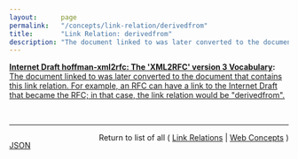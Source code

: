 ```yaml
---
layout:      page
permalink:   "/concepts/link-relation/derivedfrom"
title:       "Link Relation: derivedfrom"
description: "The document linked to was later converted to the document that contains this link relation. For example, an RFC can have a link to the Internet Draft that became the RFC; in that case, the link relation would be \"derivedfrom\"."
---
```


**[Internet Draft hoffman-xml2rfc: The 'XML2RFC' version 3 Vocabulary](/specs/IETF/I-D/hoffman-xml2rfc " This document defines the &#34;XML2RFC&#34; version 3 vocabulary; an XML-based language used for writing RFCs and Internet-Drafts. It is heavily derived from the version 2 vocabulary that is also under discussion. This document obsoletes the v2 grammar described in RFC 2629 and its expected followup, draft-reschke-xml2rfc."):** [The document linked to was later converted to the document that contains this link relation. For example, an RFC can have a link to the Internet Draft that became the RFC; in that case, the link relation would be "derivedfrom".](http://tools.ietf.org/html/draft-hoffman-xml2rfc-15#section-6.2 "Read documentation for Link Relation &#34;derivedfrom&#34;")

<br/>
<hr/>

<p style="float : left"><a href="./derivedfrom.json" title="JSON representing this particular Web Concept value">JSON</a></p>
<p style="text-align: right">Return to list of all ( <a href="../link-relations">Link Relations</a> | <a href="../">Web Concepts</a> )</p>
